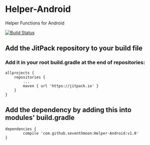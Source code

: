 # Helper-Android
Helper Functions for Android

[![Build Status](https://travis-ci.org/seventhmoon/Helper-Android.svg?branch=master)](https://travis-ci.org/seventhmoon/Helper-Android)

## Add the JitPack repository to your build file
### Add it in your root build.gradle at the end of repositories:
	allprojects {
		repositories {
			...
			maven { url 'https://jitpack.io' }
		}
	}

## Add the dependency by adding this into modules' build.gradle
	dependencies {
	        compile 'com.github.seventhmoon:Helper-Android:v1.0'
	}
